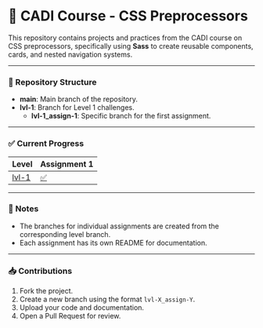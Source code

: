 # 🚀 CADI Course - CSS Preprocessors

This repository contains projects and practices from the CADI course on CSS preprocessors, specifically using **Sass** to create reusable components, cards, and nested navigation systems.

---

### 📂 Repository Structure
- **main**: Main branch of the repository.
- **lvl-1**: Branch for Level 1 challenges.
  - **lvl-1_assign-1**: Specific branch for the first assignment.

---

### ✅ Current Progress
| Level | Assignment 1 |
|------|--------------|
| [lvl-1](https://github.com/OSC4R-445/css-preprocessors-Cadif1/blob/lvl-1/README.en.md) | [✅](https://github.com/OSC4R-445/css-preprocessors-Cadif1/blob/lvl-1_assign-1/README.en.md)           |

---

### 📌 Notes
- The branches for individual assignments are created from the corresponding level branch.
- Each assignment has its own README for documentation.

---

### 📥 Contributions
1. Fork the project.
2. Create a new branch using the format `lvl-X_assign-Y`.
3. Upload your code and documentation.
4. Open a Pull Request for review.
